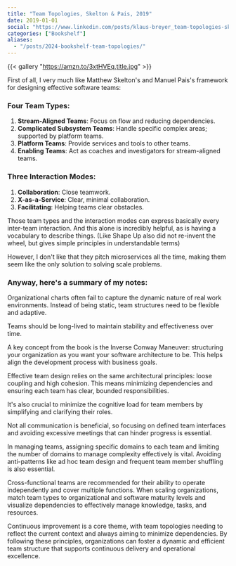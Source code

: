```yaml
---
title: "Team Topologies, Skelton & Pais, 2019"
date: 2019-01-01
social: "https://www.linkedin.com/posts/klaus-breyer_team-topologies-skelton-pais-2019-klaus-activity-7211252754739068928-6P49?"
categories: ["Bookshelf"]
aliases:
  - "/posts/2024-bookshelf-team-topologies/"
---
```


{{< gallery "https://amzn.to/3xtHVEq,title.jpg" >}}

First of all, I very much like Matthew Skelton's and Manuel Pais's framework for designing effective software teams:

### Four Team Types:

1. **Stream-Aligned Teams**: Focus on flow and reducing dependencies.
2. **Complicated Subsystem Teams**: Handle specific complex areas; supported by platform teams.
3. **Platform Teams**: Provide services and tools to other teams.
4. **Enabling Teams**: Act as coaches and investigators for stream-aligned teams.

### Three Interaction Modes:

1. **Collaboration**: Close teamwork.
2. **X-as-a-Service**: Clear, minimal collaboration.
3. **Facilitating**: Helping teams clear obstacles.

Those team types and the interaction modes can express basically every inter-team interaction. And this alone is incredibly helpful, as is having a vocabulary to describe things. (Like Shape Up also did not re-invent the wheel, but gives simple principles in understandable terms)

However, I don't like that they pitch microservices all the time, making them seem like the only solution to solving scale problems.

### Anyway, here's a summary of my notes:

Organizational charts often fail to capture the dynamic nature of real work environments. Instead of being static, team structures need to be flexible and adaptive.

Teams should be long-lived to maintain stability and effectiveness over time.

A key concept from the book is the Inverse Conway Maneuver: structuring your organization as you want your software architecture to be. This helps align the development process with business goals.

Effective team design relies on the same architectural principles: loose coupling and high cohesion. This means minimizing dependencies and ensuring each team has clear, bounded responsibilities.

It's also crucial to minimize the cognitive load for team members by simplifying and clarifying their roles.

Not all communication is beneficial, so focusing on defined team interfaces and avoiding excessive meetings that can hinder progress is essential.

In managing teams, assigning specific domains to each team and limiting the number of domains to manage complexity effectively is vital. Avoiding anti-patterns like ad hoc team design and frequent team member shuffling is also essential.

Cross-functional teams are recommended for their ability to operate independently and cover multiple functions. When scaling organizations, match team types to organizational and software maturity levels and visualize dependencies to effectively manage knowledge, tasks, and resources.

Continuous improvement is a core theme, with team topologies needing to reflect the current context and always aiming to minimize dependencies. By following these principles, organizations can foster a dynamic and efficient team structure that supports continuous delivery and operational excellence.
